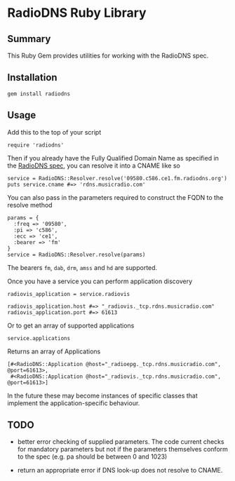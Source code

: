 # RadioDNS Ruby Library

## Summary

This Ruby Gem provides utilities for working with the RadioDNS spec.

## Installation

    gem install radiodns

## Usage

Add this to the top of your script

    require 'radiodns'

Then if you already have the Fully Qualified Domain Name as specified
in the [RadioDNS spec](http://radiodns.org/wp-content/uploads/2009/03/rdns011.pdf), you
can resolve it into a CNAME like so

    service = RadioDNS::Resolver.resolve('09580.c586.ce1.fm.radiodns.org')
    puts service.cname #=> 'rdns.musicradio.com'

You can also pass in the parameters required to construct the FQDN to
the resolve method

    params = {
      :freq => '09580',
      :pi => 'c586',
      :ecc => 'ce1',
      :bearer => 'fm'
    }
    service = RadioDNS::Resolver.resolve(params)

The bearers `fm`, `dab`, `drm`, `amss` and `hd` are supported.

Once you have a service you can perform application discovery

    radiovis_application = service.radiovis

    radiovis_application.host #=> "_radiovis._tcp.rdns.musicradio.com"
    radiovis_application.port #=> 61613

Or to get an array of supported applications

    service.applications

Returns an array of Applications

    [#<RadioDNS::Application @host="_radioepg._tcp.rdns.musicradio.com", @port=61613>,
     #<RadioDNS::Application @host="_radiovis._tcp.rdns.musicradio.com", @port=61613>]

In the future these may become instances of specific classes that
implement the application-specific behaviour.

## TODO

 - better error checking of supplied parameters. The code current
   checks for mandatory parameters but not if the parameters
   themselves conform to the spec (e.g. pa should be between 0 and
   1023)

 - return an appropriate error if DNS look-up does not resolve to
   CNAME.
